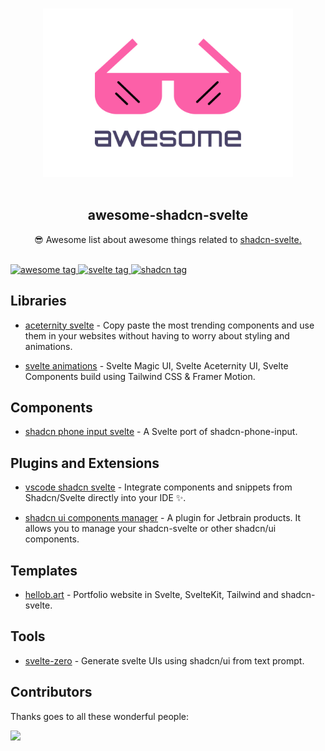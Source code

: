 <p align="center">
  <br>
  <img width="400" src="https://raw.githubusercontent.com/MosheRivkin/awesome-shadcn-svelte/95842e6ba15f90a6f019b5c7dbc114cbf8ba7f49/assets/logo.svg" alt="logo of awesome-shadcn-svelte repository">
  <br>
  <br>
</p>

<h2 align='center'>awesome-shadcn-svelte</h2>

<p align='center'>
😎 Awesome list about awesome things related to  <a href='https://ui.shadcn.com/' target="_blank">shadcn-svelte.</a>
</p>

<br>

<a href='https://github.com/MosheRivkin/awesome-shadcn-svelte/' target="_blank">
  <img src='https://cdn.rawgit.com/sindresorhus/awesome/d7305f38d29fed78fa85652e3a63e154dd8e8829/media/badge.svg' alt='awesome tag'>
</a>
<a href='https://svelte.dev/' target="_blank">
  <img src='https://img.shields.io/badge/svelte-5.0-orange.svg' alt='svelte tag'>
</a>
<a href='https://www.shadcn-svelte.com' target="_blank">
  <img src='https://img.shields.io/badge/shadcn-svelte-blue.svg' alt='shadcn tag'>
</a>

## Libraries

- [aceternity svelte](https://aceternity.sveltekit.io) - Copy paste the most trending components and use them in your websites without having to worry about styling and animations.

- [svelte animations](https://github.com/SikandarJODD/svelte-animations) - Svelte Magic UI, Svelte Aceternity UI, Svelte Components build using Tailwind CSS & Framer Motion.

## Components

- [shadcn phone input svelte](https://github.com/ieedan/shadcn-phone-input-svelte) - A Svelte port of shadcn-phone-input.

## Plugins and Extensions

- [vscode shadcn svelte](https://marketplace.visualstudio.com/items?itemName=Selemondev.vscode-shadcn-svelte) - Integrate components and snippets from Shadcn/Svelte directly into your IDE ✨.

- [shadcn ui components manager](https://marketplace.visualstudio.com/items?itemName=Selemondev.vscode-shadcn-svelte) - A plugin for Jetbrain products. It allows you to manage your shadcn-svelte or other shadcn/ui components.

<!-- ## Blocks -->

## Templates

- [hellob.art](https://github.com/bartvdbraak/hellob.art) - Portfolio website in Svelte, SvelteKit, Tailwind and shadcn-svelte.

<!-- ## Lists -->

## Tools

- [svelte-zero](https://svelte0.dev) - Generate svelte UIs using shadcn/ui from text prompt.


## Contributors

Thanks goes to all these wonderful people:

<a href="https://github.com/MosheRivkin/awesome-shadcn-svelte/graphs/contributors">
  <img src="https://contrib.rocks/image?repo=MosheRivkin/awesome-shadcn-svelte" />
</a>
